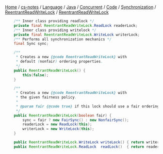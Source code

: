 [Home](https://mengxianbin.github.io) /
[cs-notes](https://mengxianbin.github.io/cs-notes/content) /
[Language](https://mengxianbin.github.io/cs-notes/content/Language) /
[Java](https://mengxianbin.github.io/cs-notes/content/Language/Java) /
[Concurrent](https://mengxianbin.github.io/cs-notes/content/Language/Java/Concurrent) /
[Code](https://mengxianbin.github.io/cs-notes/content/Language/Java/Concurrent/Code) /
[Synchronization](https://mengxianbin.github.io/cs-notes/content/Language/Java/Concurrent/Code/Synchronization) /
[ReentrantReadWriteLock](https://mengxianbin.github.io/cs-notes/content/Language/Java/Concurrent/Code/Synchronization/ReentrantReadWriteLock) /
[ReentrantReadWriteLock](https://mengxianbin.github.io/cs-notes/content/Language/Java/Concurrent/Code/Synchronization/ReentrantReadWriteLock/ReentrantReadWriteLock)

```java
    /** Inner class providing readlock */
    private final ReentrantReadWriteLock.ReadLock readerLock;
    /** Inner class providing writelock */
    private final ReentrantReadWriteLock.WriteLock writerLock;
    /** Performs all synchronization mechanics */
    final Sync sync;

    /**
     * Creates a new {@code ReentrantReadWriteLock} with
     * default (nonfair) ordering properties.
     */
    public ReentrantReadWriteLock() {
        this(false);
    }

    /**
     * Creates a new {@code ReentrantReadWriteLock} with
     * the given fairness policy.
     *
     * @param fair {@code true} if this lock should use a fair ordering policy
     */
    public ReentrantReadWriteLock(boolean fair) {
        sync = fair ? new FairSync() : new NonfairSync();
        readerLock = new ReadLock(this);
        writerLock = new WriteLock(this);
    }

    public ReentrantReadWriteLock.WriteLock writeLock() { return writerLock; }
    public ReentrantReadWriteLock.ReadLock  readLock()  { return readerLock; }
```
